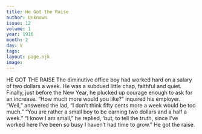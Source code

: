 ```yaml
---
title: He Got the Raise
author: Unknown
issue: 12
volume: 1
year: 1916
month: 2
day: V
tags:
layout: page.njk
image:
---
```

HE GOT THE RAISE    The diminutive office boy had worked hard on a salary of two dollars a week. He was a subdued little chap, faithful and quiet. Finally, just before the New Year, he plucked up courage enough to ask for an increase.   “How much more would you like?” inquired his employer.    “Well,” answered the lad, “I don’t think fifty cents more a week would be too much.”    “You are rather a small boy to be earning two dollars and a half a week.”    “I know I am small,” he replied, ‘but, to tell the truth, since I’ve worked here I’ve been so busy I haven’t had time to grow.”    He got the raise. 
